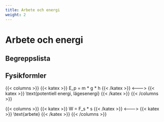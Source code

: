 ```yaml
---
title: Arbete och energi
weight: 2
---
```


# Arbete och energi

## Begreppslista

## Fysikformler

{{< columns >}}
{{< katex >}}
E_p = m * g * h
{{< /katex >}}
<--->
{{< katex >}}
\text{potentiell energi, lägesenergi}
{{< /katex >}}
{{< /columns >}}

{{< columns >}}
{{< katex >}}
W = F_s * s
{{< /katex >}}
<--->
{{< katex >}}
\text{arbete}
{{< /katex >}}
{{< /columns >}}
